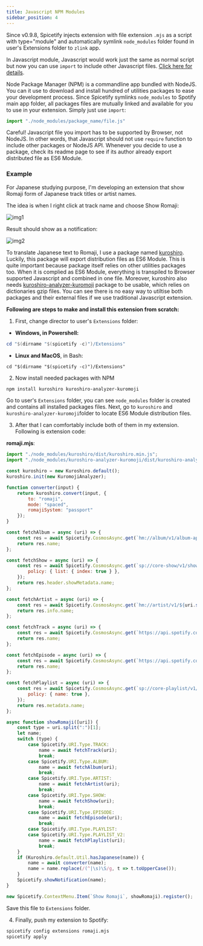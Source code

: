 ```yaml
---
title: Javascript NPM Modules
sidebar_position: 4
---
```


Since v0.9.8, Spicetify injects extension with file extension `.mjs` as a script with type="module" and automatically symlink `node_modules` folder found in user's Extensions folder to `zlink` app.

In Javascript module, Javascript would work just the same as normal script but now you can use `import` to include other Javascript files. [Click here for details](https://developer.mozilla.org/en-US/docs/Web/JavaScript/Guide/Modules).

Node Package Manager (NPM) is a commandline app bundled with NodeJS. You can it use to download and install hundred of utilities packages to ease your development process. Since Spicetify symlinks `node_modules` to Spotify main app folder, all packages files are mutually linked and available for you to use in your extension. Simply just use `import`:
```js
import "./node_modules/package_name/file.js"
```
Careful! Javascript file you import has to be supported by Browser, not NodeJS. In other words, that Javascript should not use `require` function to include other packages or NodeJS API. Whenever you decide to use a package, check its readme page to see if its author already export distributed file as ES6 Module.

### Example
For Japanese studying purpose, I'm developing an extension that show Romaji form of Japanese track titles or artist names.  

The idea is when I right click at track name and choose Show Romaji:

![img1](https://i.imgur.com/kkSOtwG.png)

Result should show as a notification:

![img2](https://i.imgur.com/LLF5ZGh.png)

To translate Japanese text to Romaji, I use a package named [kuroshiro](https://github.com/hexenq/kuroshiro). Luckily, this package will export distribution files as ES6 Module. This is quite important because package itself relies on other utilities packages too. When it is complied as ES6 Module, everything is transpiled to Browser supported Javascript and combined in one file. Moreover, kuroshiro also needs [kuroshiro-analyzer-kuromoji](https://github.com/hexenq/kuroshiro-analyzer-kuromoji) package to be usable, which relies on dictionaries gzip files. You can see there is no easy way to utiltise both packages and their external files if we use traditional Javascript extension.

**Following are steps to make and install this extension from scratch:**
1. First, change director to user's `Extensions` folder:  
- **Windows, in Powershell:**  
```powershell
cd "$(dirname "$(spicetify -c)")/Extensions"
```
- **Linux and MacOS**, in Bash:
```
cd "$(dirname "$(spicetify -c)")/Extensions"
```

2. Now install needed packages with NPM
```bash
npm install kuroshiro kuroshiro-analyzer-kuromoji
```

Go to user's `Extensions` folder, you can see `node_modules` folder is created and contains all installed packages files. Next, go to `kuroshiro` and `kuroshiro-analyzer-kuromoji`folder to locate ES6 Module distribution files.

3. After that I can comfortably include both of them in my extension. Following is extension code:

**romaji.mjs**:
```javascript
import "./node_modules/kuroshiro/dist/kuroshiro.min.js";
import "./node_modules/kuroshiro-analyzer-kuromoji/dist/kuroshiro-analyzer-kuromoji.min.js"

const kuroshiro = new Kuroshiro.default();
kuroshiro.init(new KuromojiAnalyzer);

function converter(input) {
    return kuroshiro.convert(input, {
        to: "romaji",
        mode: "spaced",
        romajiSystem: "passport"
    });
}

const fetchAlbum = async (uri) => {
    const res = await Spicetify.CosmosAsync.get(`hm://album/v1/album-app/album/${uri.split(":")[2]}/desktop`);
    return res.name;
};

const fetchShow = async (uri) => {
    const res = await Spicetify.CosmosAsync.get(`sp://core-show/v1/shows/${uri.split(":")[2]}?responseFormat=protobufJson`, {
        policy: { list: { index: true } },
    });
    return res.header.showMetadata.name;
};

const fetchArtist = async (uri) => {
    const res = await Spicetify.CosmosAsync.get(`hm://artist/v1/${uri.split(":")[2]}/desktop?format=json`);
    return res.info.name;
};

const fetchTrack = async (uri) => {
    const res = await Spicetify.CosmosAsync.get(`https://api.spotify.com/v1/tracks/${uri.split(":")[2]}`);
    return res.name;
};

const fetchEpisode = async (uri) => {
    const res = await Spicetify.CosmosAsync.get(`https://api.spotify.com/v1/episodes/${uri.split(":")[2]}`);
    return res.name;
};

const fetchPlaylist = async (uri) => {
    const res = await Spicetify.CosmosAsync.get(`sp://core-playlist/v1/playlist/${uri}/metadata`, {
        policy: { name: true },
    });
    return res.metadata.name;
};

async function showRomaji([uri]) {
    const type = uri.split(":")[1];
    let name;
    switch (type) {
        case Spicetify.URI.Type.TRACK:
            name = await fetchTrack(uri);
            break;
        case Spicetify.URI.Type.ALBUM:
            name = await fetchAlbum(uri);
            break;
        case Spicetify.URI.Type.ARTIST:
            name = await fetchArtist(uri);
            break;
        case Spicetify.URI.Type.SHOW:
            name = await fetchShow(uri);
            break;
        case Spicetify.URI.Type.EPISODE:
            name = await fetchEpisode(uri);
            break;
        case Spicetify.URI.Type.PLAYLIST:
        case Spicetify.URI.Type.PLAYLIST_V2:
            name = await fetchPlaylist(uri);
            break;
    }
    if (Kuroshiro.default.Util.hasJapanese(name)) {
        name = await converter(name);
        name = name.replace(/(^|\s)\S/g, t => t.toUpperCase());
    }
    Spicetify.showNotification(name);
}

new Spicetify.ContextMenu.Item(`Show Romaji`, showRomaji).register();
```
Save this file to `Extensions` folder.

4. Finally, push my extension to Spotify:
```bash
spicetify config extensions romaji.mjs
spicetify apply
```